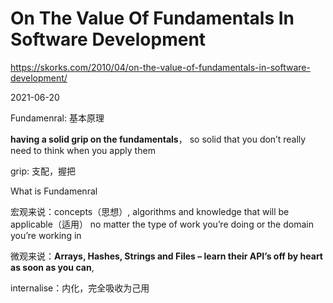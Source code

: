 # On The Value Of Fundamentals In Software Development

https://skorks.com/2010/04/on-the-value-of-fundamentals-in-software-development/

2021-06-20

Fundamenral: 基本原理

**having a solid grip on the fundamentals**， so solid that you don’t really need to think when you apply them

grip: 支配，握把



What is Fundamenral

宏观来说：concepts（思想）, algorithms and knowledge that will be applicable（适用） no matter the type of work you’re doing or the domain you’re working in

微观来说：**Arrays, Hashes, Strings and Files – learn their API’s off by heart as soon as you can**,



internalise：内化，完全吸收为己用